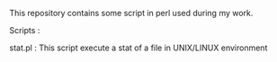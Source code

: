This repository contains some script in perl used during my work.

Scripts :

stat.pl : This script execute a stat of a file in UNIX/LINUX environment


